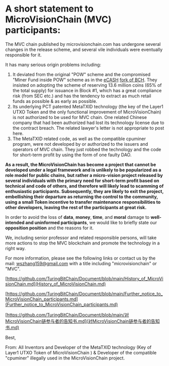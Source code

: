 # A short statement to MicroVisionChain (MVC) participants: 

The MVC chain published by microvisionchain.com has undergone several changes in the release scheme, and several vile individuals were eventually responsible for it. 

It has many serious origin problems including:
1) It deviated from the original "POW" scheme and the compromised "Miner Fund inside POW" scheme as in the [eCASH](https://gnc.e.cash/) [fork of BCH](https://proofofwriting.com/150/). They insisted on adopting the scheme of reserving 13.6 million coins (65% of the total supply) for issuance in Block #1, which has a great compliance risk (from SEC etc.) and has the tendency to extract as much retail funds as possible & as early as possible.
2) Its underlying PCT patented MetaTXID technology (the key of the Layer1 UTXO Token and the only functional improvement of MicroVisionChain) is not authorized to be used for MVC chain. One related Chinese company that had been authorized had lost its technology license due to the contract breach. The related lawyer's letter is not appropriate to post here.
3) The MetaTXID related code, as well as the compatible cpuminer program, were not developed by or authorized to the issuers and operators of MVC chain. They just robbed the technology and the code for short-term profit by using the form of one faulty DAO. 
 
**As a result, the MicroVisionChain has become a project that cannot be developed under a legal framework and is unlikely to be popularized as a role model for public chains, but rather a micro-vision project released by several individuals with the primary need for short-term profit based on technical and code of others, and therefore will likely lead to scamming of enthusiastic participants. Subsequently, they are likely to exit the project, embellishing their departure as returning the control to the community, using a small Token incentive to transfer maintenance responsibilities to other developers, leaving the rest of the participants at great risk.**

In order to avoid the loss of **data**, **money**, **time**, and **moral** damage to **well-intended and uninformed participants**, we would like to briefly state our **opposition position** and the reasons for it.

We, including senior professor and related responsible persons, will take more actions to stop the MVC blockchain and promote the technology in a right way.

For more information, please see the following links or contact us by the mail: wszhang159@gmail.com with a title including "microvisionchain" or "MVC".

[https://github.com/TuringBitChain/Document/blob/main/History_of_MicroVisionChain.md](History_of_MicroVisionChain.md) 

[https://github.com/TuringBitChain/Document/blob/main/Further_notice_to_MicroVisionChain_participants.md](Further_notice_to_MicroVisionChain_participants.md)

[https://github.com/TuringBitChain/Document/blob/main/对MicroVisionChain链参与者的告知书.md](对MicroVisionChain链参与者的告知书.md)

Best,

From: All Inventors and Developer of the MetaTXID technology (Key of Layer1 UTXO Token of MicroVisionChain ) & Developer of the compatible "cpuminer" illegally used in the MicroVisionChain project.
